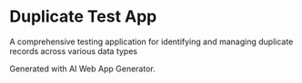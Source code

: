 # Duplicate Test App

A comprehensive testing application for identifying and managing duplicate records across various data types

Generated with AI Web App Generator.